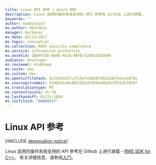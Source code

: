 ```yaml
---
title: Linux API 参考 | Azure RMS
description: Linux 适用的操作系统支持的 API 参考在 Github 上进行承载。
keywords: ''
author: msmbaldwin
ms.author: mbaldwin
manager: barbkess
ms.date: 02/23/2017
ms.topic: conceptual
ms.collection: M365-security-compliance
ms.service: information-protection
ms.assetid: 2BD4F55D-BA88-4516-86FB-E2E6535D1690
audience: developer
ms.reviewer: shubhamp
ms.suite: ems
ms.custom: dev
ms.openlocfilehash: dc52e9cb5fc2fc6a7cb868f4dd1a4bfe2eced78e
ms.sourcegitcommit: 5390bd1e0e4851b81a59094e80202f0761b7810f
ms.translationtype: MT
ms.contentlocale: zh-CN
ms.lasthandoff: 03/21/2020
ms.locfileid: "80068547"
---
```

# <a name="linux-api-reference"></a>Linux API 参考

[!INCLUDE [deprecation notice](../includes/deprecation-warning.md)]

Linux 适用的操作系统支持的 API 参考在 Github 上进行承载 - [RMS SDK for C++](https://azuread.github.io/rms-sdk-for-cpp/annotated.html)。 有关详细信息，请参阅[入门](get-started.md)。

